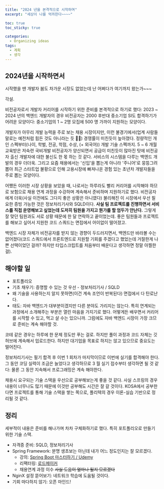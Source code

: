 ```yaml
---
title: "2024 년을 본격적으로 시작하며"
excerpt: "세상이 나를 억까한다~~~~"

toc: true
toc_sticky: true

categories:
  - Organizing ideas
tags:
  - 계획
  - 생각
---
```

## 2024년을 시작하면서

시작했을 땐 개발자 붐도 차가운 시장도 없었는데 난 어쩌다가 여기까지 왔는가~~~

각설.

비전공자로서 개발자 커리어를 시작하기 위한 준비를 본격적으로 하기로 했다: 2023 ~ 2024 년의 백엔드 개발자의 경우 비전공자는 2000 후반대 중소기업 SI도 합격하기가 어려운 모양이다: 중소기업의 1 ~ 2명 모집에 500 명 가까이 지원하는 모양이다.

개발자가 아무리 개발 능력을 주로 보는 채용 시장이지만, 이런 불경기에서(업계 사람들 말로는 예전처럼 힘든 것도 아니라는 듯 😮‍💨) 경쟁률이 미친듯이 높아졌다. 정량적인 개인 스펙부터(나이, 학벌, 전공, 학점, 수상, (+ 외국어)) 개발 기술 스펙까지. 5 ~ 6 개월 교육받은 저숙련 국비개발 비전공자가 양산되면서 공급이 미친듯이 많아진 탓에 비전공자 출신 개발자에 대한 불신도 한 몫 하는 것 같다. 서비스의 시스템을 다루는 백엔드 개발의 경우 더더욱. 그리고 요즘 채용에서는 '신입'을 뽑는게 아니라 '주니어'로 뭉뜽그려 뽑아 최근 스타트업 불황으로 인해 고용시장에 빠져나온 경험 있는 초년차 개발자들을 주로 뽑는 모양이다.

어쨌든 이러한 시장 상황을 보았을 때, 나로서는 하루라도 빨리 커리어를 시작해야 하므로 보험으로 채용 연계 과정을 수강하며 계속해서 준비하며 지원하기로 했다. 비전공자에게 더욱(사실 이전에도 그다지 좋은 상황은 아니였다) 불리해진 이 시장에서 우선 필요한 증빙 가능한 것은 정보처리기사와 SQLD이다. **사실 팀 프로젝트를 진행하면서 서비스를 직접 운영해보고 싶었는데 도저히 팀원을 가지고 뭔가를 할 엄두가 안난다.** 그렇게 잘 맞던 팀원과도 서로 상황 때문에 한 달 연락하고 끝이었는데. 좋은 팀원들과 프로젝트를 해보고 싶어서 지원한 코드 스쿼드는 면접에서 어이없이 떨어졌고.

백엔드 시장 자체가 비전공자를 받지 않는 경향이 두드러지면서, 백엔드만 바라볼 수는 없어졌다(코드 스쿼드에서 프론트엔드로 지원할 기회를 주겠다고 했었는데 거절한게 나쁜 선택이었던 걸까? 하지만 타입스크립트를 처음부터 배운다고 생각하면 정말 아찔한걸).

## 해야할 일

- 포트폴리오
- 기초 채우기: 증명할 수 있는 것 우선 -  정보처리기사 / SQLD
- 왜 기술을 사용하는지 알지 못하면(이건 계속 조언이 반복된다) 면접에서 다 탄로난다.
- 태도: 자바 백엔드가 대부분이겠지만 다른 분야도 가리지는 않는다. 특히 연계되는 과정에서 소개해주는 부분은 열린 마음을 가지기로 했다. 어떻게든 배우면서 커리어를 시작할 수 있고, 먹고 살 수는 있으니까. 그럼에도 자바 백엔드 시장이 가장 크므로 준비는 계속 해야할 것.

코테 같은 경우는 하루에 한 문제 정도만 푸는 걸로. 하지만 풀이 과정과 코드 자체는 깃허브에 계속해서 업로드한다. 하지만 대기업을 목표로 하지는 않고 있으므로 중요도는 떨어진다.

정보처리기사는 필기 합격 후 이번 1 회차가 마지막이므로 이번에 실기를 합격해야 한다. 그 동안 코딩 실력이 조금은 늘었다고 생각하므로 3 월 실기 접수부터 생각하면 될 것 같다: 물론 그 동안 지속해서 프로그래밍은 계속 해야한다.

채용시 요구되는 기술 스택을 우선으로 공부해보는게 좋을 것 같다. 사실 스프링의 경우 내용이 너무나도 많기 때문에 이것만 공부해도 시간은 잘 갈 것이다. KOSA에서 공부한다면 프로젝트를 통해 기술 스택을 쌓는 쪽으로, 폴리텍의 경우 이론-실습 기반으로 정리될 것 같다.

## 정리

세부적이 내용은 준비를 해나가며 차차 구체화하기로 했다. 특히 포트폴리오로 만들기 위한 기술 스택.

- 자격증 준비: SQLD, 정보처리기사
- Spring Framework: 분명 생초보는 아닌데 내가 어느 정도인지는 잘 모르겠다.
  - 강의: [Spring Boot 마스터하기 / Udemy](https://www.udemy.com/course/spring-boot-and-spring-framework-korean/)
  - 리팩터링: [로드메이커](https://luciddevlog.kr/project/2023-08-15-team-roadmaker/)
  - 채용연계 과정 이수 ~~사실 도움이 얼마나 될지 모르겠다~~
- NginX 설정 뜯어보기: 네트워크 학습에 도움될 것이다.
- 기회 마다하지 않기: 오픈 마인드!